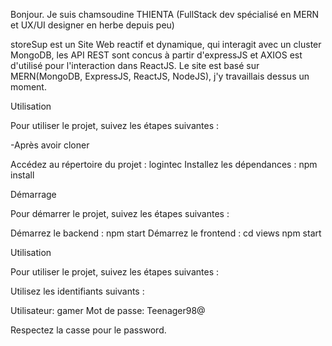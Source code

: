 Bonjour. Je suis chamsoudine THIENTA (FullStack dev spécialisé en MERN et UX/UI designer en herbe depuis peu)

storeSup est un Site Web reactif et dynamique, qui interagit avec un cluster MongoDB, les API REST sont concus à partir d'expressJS et AXIOS est d'utilisé pour l'interaction dans ReactJS. 
Le site est basé sur MERN(MongoDB, ExpressJS, ReactJS, NodeJS), j'y travaillais dessus un moment.

Utilisation

Pour utiliser le projet, suivez les étapes suivantes :

-Après avoir cloner

Accédez au répertoire du projet :
logintec
Installez les dépendances :
npm install

Démarrage

Pour démarrer le projet, suivez les étapes suivantes :

Démarrez le backend :
npm start
Démarrez le frontend :
cd views
npm start


Utilisation

Pour utiliser le projet, suivez les étapes suivantes :

Utilisez les identifiants suivants :

Utilisateur: gamer
Mot de passe: Teenager98@



Respectez la casse pour le password.
